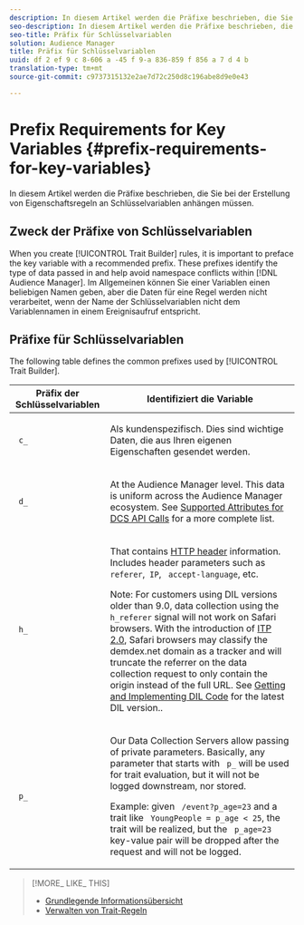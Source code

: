 ```yaml
---
description: In diesem Artikel werden die Präfixe beschrieben, die Sie bei der Erstellung von Eigenschaftsregeln an Schlüsselvariablen anhängen müssen.
seo-description: In diesem Artikel werden die Präfixe beschrieben, die Sie bei der Erstellung von Eigenschaftsregeln an Schlüsselvariablen anhängen müssen.
seo-title: Präfix für Schlüsselvariablen
solution: Audience Manager
title: Präfix für Schlüsselvariablen
uuid: df 2 ef 9 c 8-606 a -45 f 9-a 836-859 f 856 a 7 d 4 b
translation-type: tm+mt
source-git-commit: c9737315132e2ae7d72c250d8c196abe8d9e0e43

---
```



# Prefix Requirements for Key Variables {#prefix-requirements-for-key-variables}

In diesem Artikel werden die Präfixe beschrieben, die Sie bei der Erstellung von Eigenschaftsregeln an Schlüsselvariablen anhängen müssen.

<!-- r_tb_variable_prefixes.xml -->

## Zweck der Präfixe von Schlüsselvariablen

When you create [!UICONTROL Trait Builder] rules, it is important to preface the key variable with a recommended prefix. These prefixes identify the type of data passed in and help avoid namespace conflicts within [!DNL Audience Manager]. Im Allgemeinen können Sie einer Variablen einen beliebigen Namen geben, aber die Daten für eine Regel werden nicht verarbeitet, wenn der Name der Schlüsselvariablen nicht dem Variablennamen in einem Ereignisaufruf entspricht.

## Präfixe für Schlüsselvariablen

The following table defines the common prefixes used by [!UICONTROL Trait Builder].

<table id="table_CFEFA1DBDF904736B6EA2640B7AD26E5"> 
 <thead> 
  <tr> 
   <th colname="col1" class="entry"> Präfix der Schlüsselvariablen </th> 
   <th colname="col2" class="entry"> Identifiziert die Variable </th> 
  </tr>
 </thead>
 <tbody> 
  <tr> 
   <td colname="col1"><code> c_</code> </td> 
   <td colname="col2"> <p>Als kundenspezifisch. Dies sind wichtige Daten, die aus Ihren eigenen Eigenschaften gesendet werden. </p> </td> 
  </tr> 
  <tr> 
   <td colname="col1"><code> d_</code> </td> 
   <td colname="col2"> <p>At the <span class="keyword"> Audience Manager</span> level. This data is uniform across the <span class="keyword"> Audience Manager</span> ecosystem. See <a href="../../api/dcs-intro/dcs-api-reference/dcs-keys.md"> Supported Attributes for DCS API Calls</a> for a more complete list. </p> </td> 
  </tr> 
  <tr> 
   <td colname="col1"><code> h_</code> </td> 
   <td colname="col2"> <p>That contains <a href="https://en.wikipedia.org/wiki/List_of_HTTP_header_fields" scope="external" format="html"> HTTP header</a> information. Includes header parameters such as <code> referer</code>,<code> IP</code>, <code> accept-language</code>, etc. </p> <p> <p>Note: For customers using DIL versions older than 9.0, data collection using the <code> h_referer</code> signal will not work on Safari browsers. With the introduction of <a href="https://webkit.org/blog/8311/intelligent-tracking-prevention-2-0/" format="https" scope="external"> ITP 2.0</a>, Safari browsers may classify the demdex.net domain as a tracker and will truncate the referrer on the data collection request to only contain the origin instead of the full URL. See <a href="../../dil/dil-overview.md#get-implement-dil-code">Getting and Implementing DIL Code</a> for the latest DIL version.. </p> </p> </td> 
  </tr> 
  <tr> 
   <td colname="col1"><code> p_</code> </td> 
   <td colname="col2"> <p>Our <span class="wintitle"> Data Collection Servers</span> allow passing of private parameters. Basically, any parameter that starts with <code> p_</code> will be used for trait evaluation, but it will not be logged downstream, nor stored. </p> <p>Example: given <code> /event?p_age=23</code> and a trait like <code> YoungPeople = p_age &lt; 25</code>, the trait will be realized, but the <code> p_age=23</code> key-value pair will be dropped after the request and will not be logged. </p> </td> 
  </tr> 
 </tbody> 
</table>

>[!MORE_ LIKE_ THIS]
>
>* [Grundlegende Informationsübersicht](../../features/traits/create-onboarded-rule-based-traits.md)
>* [Verwalten von Trait-Regeln](../../features/traits/manage-trait-rules.md#managing-trait-rules)

